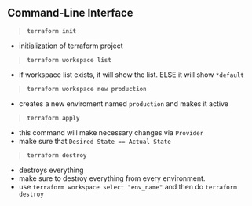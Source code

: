 ## Command-Line Interface

> **`terraform init`**
- initialization of terraform project

> **`terraform workspace list`**
- if workspace list exists, it will show the list. ELSE it will show `*default`

> **`terraform workspace new production`**
- creates a new enviroment named `production` and makes it active

> **`terraform apply`**
- this command will make necessary changes via `Provider`<br>
- make sure that `Desired State == Actual State`

> **`terraform destroy`**
- destroys everything
- make sure to destroy everything from every environment.
- use `terraform workspace select "env_name"` and then do `terraform destroy`